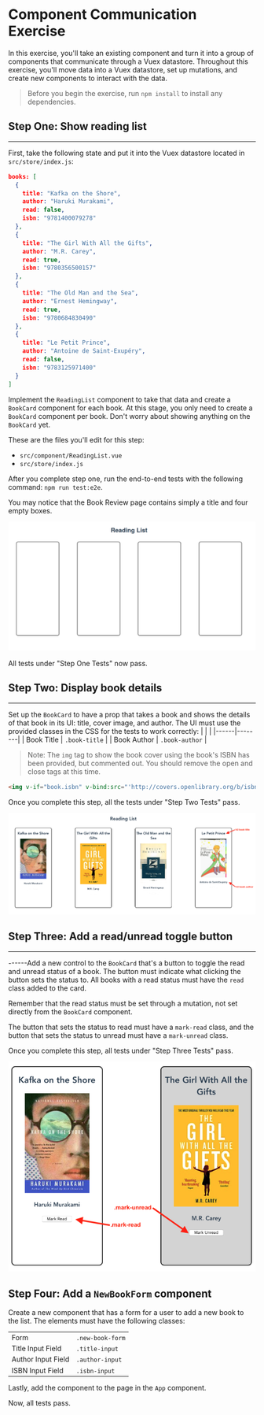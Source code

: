 # Component Communication Exercise

In this exercise, you'll take an existing component and turn it into a group of components that communicate through a Vuex datastore. Throughout this exercise, you'll move data into a Vuex datastore, set up mutations, and create new components to interact with the data.

> Before you begin the exercise, run `npm install` to install any dependencies.

## Step One: Show reading list
---------------------------------------------------------------------
First, take the following state and put it into the Vuex datastore located in `src/store/index.js`:

``` JSON
books: [
  {
    title: "Kafka on the Shore",
    author: "Haruki Murakami",
    read: false,
    isbn: "9781400079278"
  },
  {
    title: "The Girl With All the Gifts",
    author: "M.R. Carey",
    read: true,
    isbn: "9780356500157"
  },
  {
    title: "The Old Man and the Sea",
    author: "Ernest Hemingway",
    read: true,
    isbn: "9780684830490"
  },
  {
    title: "Le Petit Prince",
    author: "Antoine de Saint-Exupéry",
    read: false,
    isbn: "9783125971400"
  }
]
```

Implement the `ReadingList` component to take that data and create a `BookCard` component for each book. At this stage, you only need to create a `BookCard` component per book. Don't worry about showing anything on the `BookCard` yet.

These are the files you'll edit for this step:

- `src/component/ReadingList.vue`
- `src/store/index.js`

After you complete step one, run the end-to-end tests with the following command: `npm run test:e2e`.

You may notice that the Book Review page contains simply a title and four empty boxes.

![Showing an empty div per book](etc/divs-shown.png)

All tests under "Step One Tests" now pass.

## Step Two: Display book details
-------------------------------------------------------
Set up the `BookCard` to have a prop that takes a book and shows the details of that book in its UI: title, cover image, and author. The UI must use the provided classes in the CSS for the tests to work correctly:
|  | |
|------|--------|
| Book Title | `.book-title` |
| Book Author | `.book-author` |

> Note: The `img` tag to show the book cover using the book's ISBN has been provided, but commented out. You should remove the open and close tags at this time.

```html
<img v-if="book.isbn" v-bind:src="'http://covers.openlibrary.org/b/isbn/' + book.isbn + '-M.jpg'" />
```

Once you complete this step, all the tests under "Step Two Tests" pass.

![Book Card is filled out](etc/book-card-complete.png)

## Step Three: Add a read/unread toggle button
------------------------------------------------------
------Add a new control to the `BookCard` that's a button to toggle the read and unread status of a book. The button must indicate what clicking the button sets the status to. All books with a read status must have the `read` class added to the card.

Remember that the read status must be set through a mutation, not set directly from the `BookCard` component.

The button that sets the status to read must have a `mark-read` class, and the button that sets the status to unread must have a `mark-unread` class.

Once you complete this step, all tests under "Step Three Tests" pass.

![Mark read and unread buttons](etc/mark-buttons.png)

## Step Four: Add a `NewBookForm` component

Create a new component that has a form for a user to add a new book to the list. The elements must have the following classes:

|  | |
|------|--------|
| Form | `.new-book-form` |
| Title Input Field | `.title-input` |
| Author Input Field | `.author-input` |
| ISBN Input Field | `.isbn-input` |


Lastly, add the component to the page in the `App` component.

Now, all tests pass.
